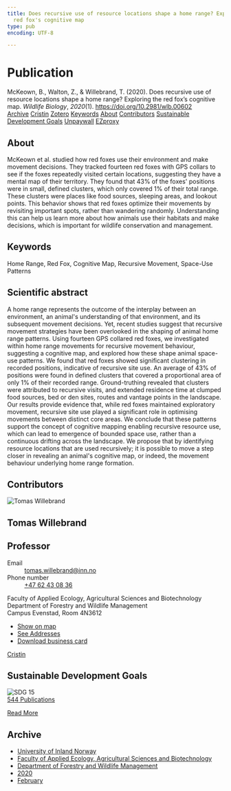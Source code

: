 ```yaml
---
title: Does recursive use of resource locations shape a home range? Exploring the
  red fox's cognitive map
type: pub
encoding: UTF-8

---
```

<h1>Publication</h1>
<article id="csl-bib-container-8924I4F3" class="csl-bib-container">
  <div class="csl-bib-body"> <div class="csl-entry">McKeown, B., Walton, Z., &#38; Willebrand, T. (2020). Does recursive use of resource locations shape a home range? Exploring the red fox’s cognitive map. <i>Wildlife Biology</i>, <i>2020</i>(1). <a href="https://doi.org/10.2981/wlb.00602">https://doi.org/10.2981/wlb.00602</a></div> </div>
  <div class="csl-bib-buttons">
    <a href="#taxonomy-article-8924I4F3" alt="archive" class="csl-bib-button">Archive</a>
    <a href="https://app.cristin.no/results/show.jsf?id=1790778" alt="Cristin" class="csl-bib-button">Cristin</a>
    <a href="http://zotero.org/groups/5881554/items/8924I4F3" alt="Zotero" class="csl-bib-button">Zotero</a>
    <a href="#keywords-article-8924I4F3" alt="keywords" class="csl-bib-button">Keywords</a>
    <a href="#about-article-8924I4F3" alt="about_pub" class="csl-bib-button">About</a>
    <a href="#contributors-article-8924I4F3" alt="contributors" class="csl-bib-button">Contributors</a>
    <a href="#sdg-article-8924I4F3" alt="sdg" class="csl-bib-button">Sustainable Development Goals</a>
    <a href="https://bioone.org/journals/wildlife-biology/volume-2020/issue-1/wlb.00602/Does-recursive-use-of-resource-locations-shape-a-home-range/10.2981/wlb.00602.pdf" alt="Unpaywall" class="csl-bib-button">Unpaywall</a>
    <a href="https://bioone.org/journals/wildlife-biology/volume-2020/issue-1/wlb.00602/Does-recursive-use-of-resource-locations-shape-a-home-range/10.2981/wlb.00602.pdf" alt="EZproxy" class="csl-bib-button">EZproxy</a>
  </div>
  <div id="csl-bib-meta-container-8924I4F3"></div>
</article>
<div id="csl-bib-meta-8924I4F3" class="csl-bib-meta">
  <article id="about-article-8924I4F3" class="about_pub-article">
    <h1>About</h1>
    McKeown et al. studied how red foxes use their environment and make movement decisions. They tracked fourteen red foxes with GPS collars to see if the foxes repeatedly visited certain locations, suggesting they have a mental map of their territory. They found that 43% of the foxes' positions were in small, defined clusters, which only covered 1% of their total range. These clusters were places like food sources, sleeping areas, and lookout points. This behavior shows that red foxes optimize their movements by revisiting important spots, rather than wandering randomly. Understanding this can help us learn more about how animals use their habitats and make decisions, which is important for wildlife conservation and management.
  </article>
  <article id="keywords-article-8924I4F3" class="keywords-article">
    <h1>Keywords</h1>
    Home Range, Red Fox, Cognitive Map, Recursive Movement, Space-Use Patterns
  </article>
  <article id="abstract-article-8924I4F3" class="abstract-article">
    <h1>Scientific abstract</h1>
    A home range represents the outcome of the interplay between an environment, an animal's understanding of that environment, and its subsequent movement decisions. Yet, recent studies suggest that recursive movement strategies have been overlooked in the shaping of animal home range patterns. Using fourteen GPS collared red foxes, we investigated within home range movements for recursive movement behaviour, suggesting a cognitive map, and explored how these shape animal space-use patterns. We found that red foxes showed significant clustering in recorded positions, indicative of recursive site use. An average of 43% of positions were found in defined clusters that covered a proportional area of only 1% of their recorded range. Ground-truthing revealed that clusters were attributed to recursive visits, and extended residence time at clumped food sources, bed or den sites, routes and vantage points in the landscape. Our results provide evidence that, while red foxes maintained exploratory movement, recursive site use played a significant role in optimising movements between distinct core areas. We conclude that these patterns support the concept of cognitive mapping enabling recursive resource use, which can lead to emergence of bounded space use, rather than a continuous drifting across the landscape. We propose that by identifying resource locations that are used recursively; it is possible to move a step closer in revealing an animal's cognitive map, or indeed, the movement behaviour underlying home range formation.
  </article>
  <article id="contributors-article-8924I4F3" class="contributors-article">
    <h1>Contributors</h1>
    <div class="personas"> <div class="vrtx-hinn-person-card"> <div class="photo"> <img src="https://www.inn.no/bilder-ansatte/thomas-willebrand.jpg" alt="Tomas Willebrand" loading="lazy"> </div> <div class="info"> <hgroup><h1>Tomas Willebrand</h1> <h2>Professor</h2> </hgroup><dl> <dt>Email</dt> <dd> <a href="mailto:tomas.willebrand@inn.no">tomas.willebrand@inn.no</a> </dd> <dt>Phone number</dt> <dd><a href="tel:+4762430836"> +47 62 43 08 36 </a></dd> </dl> <p> Faculty of Applied Ecology, Agricultural Sciences and Biotechnology<br> Department of Forestry and Wildlife Management<br> Campus Evenstad, Room 4N3612 </p> <ul class="vrtx-hinn-links"> <li><a href="https://www.google.com/maps?q=60.88085,11.53750">Show on map</a></li> <li><a href="https://www.inn.no/english/find-an-employee/tomas-willebrand.html#vrtx-hinn-addresses">See Addresses</a></li> <li><a href="https://www.inn.no/english/find-an-employee/tomas-willebrand.html?vrtx=vcf">Download business card</a></li> </ul> </div> </div> <a href="https://app.cristin.no/persons/show.jsf?id=328268" alt="Cristin URL" class="personas-cristin">Cristin</a> </div>
  </article>
  <article id="sdg-article-8924I4F3" class="sdg-article">
    <h1>Sustainable Development Goals</h1>
    <div class="sdg-container"><div id="sdg15" class="sdg">
        <img src="{{< params subfolder >}}images/sdg/sdg15_en.png" class="image" alt="SDG 15">
        <div class="sdg-overlay">
          <a href="{{< params subfolder >}}en/archive/?sdg=15#archive" class="sdg-publication-count"><span>544</span> Publications</a>
          <p><a href="https://sdgs.un.org/goals/goal15" class="sdg-read-more">Read More</a></p>
        </div>
      </div></div>
  </article>
  <article id="taxonomy-article-8924I4F3" class="taxonomy-article">
    <h1>Archive</h1>
    <ul>
      <li><a href="{{< params subfolder >}}en/archive/?key=3DCRN523">University of Inland Norway</a></li>
      <li><a href="{{< params subfolder >}}en/archive/?key=T77LXH6D">Faculty of Applied Ecology, Agricultural Sciences and Biotechnology</a></li>
      <li><a href="{{< params subfolder >}}en/archive/?key=7TRARPE3">Department of Forestry and Wildlife Management</a></li>
      <li><a href="{{< params subfolder >}}en/archive/?key=7DUBQ66V">2020</a></li>
      <li><a href="{{< params subfolder >}}en/archive/?key=M3SZA6I3">February</a></li>
    </ul>
  </article>
</div>
